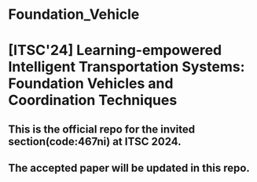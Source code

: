 # Foundation_Vehicle
# [ITSC'24] Learning-empowered Intelligent Transportation Systems: Foundation Vehicles and Coordination Techniques

## This is the official repo for the invited section(code:467ni) at ITSC 2024.
## The accepted paper will be updated in this repo.
